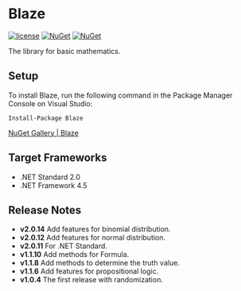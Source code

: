 # Blaze
[![license](https://img.shields.io/github/license/sakapon/Blaze.svg)](LICENSE)
[![NuGet](https://img.shields.io/nuget/v/Blaze.svg)](https://www.nuget.org/packages/Blaze/)
[![NuGet](https://img.shields.io/nuget/dt/Blaze.svg)](https://www.nuget.org/packages/Blaze/)

The library for basic mathematics.

## Setup
To install Blaze, run the following command in the Package Manager Console on Visual Studio:

```
Install-Package Blaze
```

[NuGet Gallery | Blaze](https://www.nuget.org/packages/Blaze/)

## Target Frameworks
- .NET Standard 2.0
- .NET Framework 4.5

## Release Notes
- **v2.0.14** Add features for binomial distribution.
- **v2.0.12** Add features for normal distribution.
- **v2.0.11** For .NET Standard.
- **v1.1.10** Add methods for Formula.
- **v1.1.8** Add methods to determine the truth value.
- **v1.1.6** Add features for propositional logic.
- **v1.0.4** The first release with randomization.
